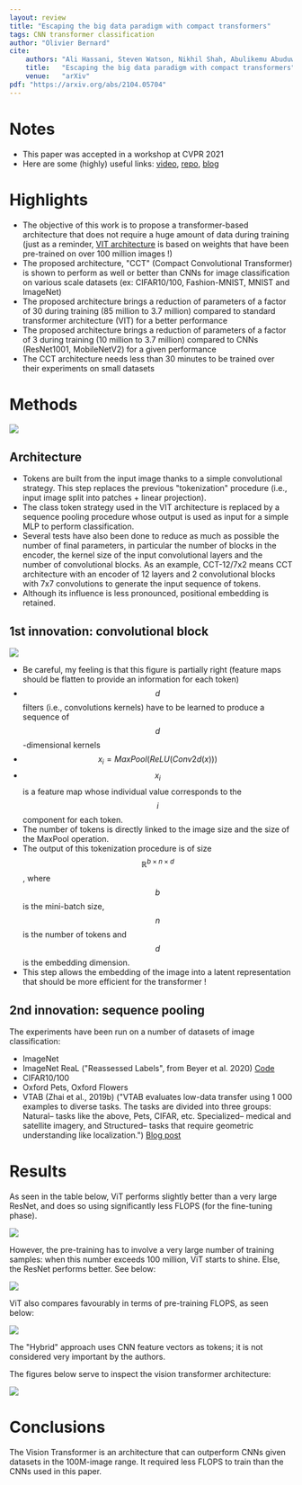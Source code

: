 ```yaml
---
layout: review
title: "Escaping the big data paradigm with compact transformers"
tags: CNN transformer classification
author: "Olivier Bernard"
cite:
    authors: "Ali Hassani, Steven Watson, Nikhil Shah, Abulikemu Abuduweili, Jiachen Li, Humphrey Shi"
    title:   "Escaping the big data paradigm with compact transformers"
    venue:   "arXiv"
pdf: "https://arxiv.org/abs/2104.05704"
---
```


# Notes

* This paper was accepted in a workshop at CVPR 2021
* Here are some (highly) useful links: [video](https://www.youtube.com/watch?v=AEWhf_hMBgs), [repo](https://github.com/SHI-Labs/Compact-Transformers), [blog](https://medium.com/pytorch/training-compact-transformers-from-scratch-in-30-minutes-with-pytorch-ff5c21668ed5)

# Highlights

* The objective of this work is to propose a transformer-based architecture that does not require a huge amount of data during training (just as a reminder, [VIT architecture](https://creatis-myriad.github.io/2022/06/01/VisionTransformer.html) is based on weights that have been pre-trained on over 100 million images !)
* The proposed architecture, "CCT" (Compact Convolutional Transformer) is shown to perform as well or better than CNNs for image classification on various scale datasets (ex: CIFAR10/100, Fashion-MNIST, MNIST and ImageNet)
* The proposed architecture brings a reduction of parameters of a factor of 30 during training (85 million to 3.7 million) compared to standard transformer architecture (VIT) for a better performance
* The proposed architecture brings a reduction of parameters of a factor of 3 during training (10 million to 3.7 million) compared to CNNs (ResNet1001, MobileNetV2) for a given performance
* The CCT architecture needs less than 30 minutes to be trained over their experiments on small datasets

# Methods

![](/collections/images/cct/main_diagram.jpg)

## Architecture

* Tokens are built from the input image thanks to a simple convolutional strategy. This step replaces the previous "tokenization" procedure (i.e., input image split into patches + linear projection).
* The class token strategy used in the VIT architecture is replaced by a sequence pooling procedure whose output is used as input for a simple MLP to perform classification.
* Several tests have also been done to reduce as much as possible the number of final parameters, in particular the number of blocks in the encoder, the kernel size of the input convolutional layers and the number of convolutional blocks. As an example, CCT-12/7x2 means CCT architecture with an encoder of 12 layers and 2 convolutional blocks with 7x7 convolutions to generate the input sequence of tokens.
* Although its influence is less pronounced, positional embedding is retained.

## 1st innovation: convolutional block

![](/collections/images/cct/convolutions.jpg)

* Be careful, my feeling is that this figure is partially right (feature maps should be flatten to provide an information for each token)
* $$d$$ filters (i.e., convolutions kernels) have to be learned to produce a sequence of $$d$$-dimensional kernels 
* $$ x_i = MaxPool\left( ReLU\left( Conv2d(x) \right) \right) $$
* $$x_i$$ is a feature map whose individual value corresponds to the $$i$$ component for each token.
* The number of tokens is directly linked to the image size and the size of the MaxPool operation.
* The output of this tokenization procedure is of size $$\mathbb{R}^{b \times n \times d}$$, where $$b$$ is the mini-batch size, $$n$$ is the number of tokens and $$d$$ is the embedding dimension.
* This step allows the embedding of the image into a latent representation that should be more efficient for the transformer !

## 2nd innovation: sequence pooling

The experiments have been run on a number of datasets of image classification:

* ImageNet
* ImageNet ReaL ("Reassessed Labels", from Beyer et al. 2020) [Code](https://github.com/google-research/reassessed-imagenet)
* CIFAR10/100
* Oxford Pets, Oxford Flowers
* VTAB (Zhai et al., 2019b) ("VTAB evaluates low-data transfer using 1 000 examples to diverse tasks.  The tasks are divided into three groups: Natural– tasks like the above, Pets, CIFAR, etc. Specialized– medical and satellite imagery, and Structured– tasks that require geometric understanding like localization.") [Blog post](https://ai.googleblog.com/2019/11/the-visual-task-adaptation-benchmark.html)

# Results

As seen in the table below, ViT performs slightly better than a very large ResNet, and does so using significantly less FLOPS (for the fine-tuning phase).

![](/collections/images/vit/tab2.jpg)

However, the pre-training has to involve a very large number of training samples: when this number exceeds 100 million, ViT starts to shine. Else, the ResNet performs better. See below:

![](/collections/images/vit/fig3-4.jpg)

ViT also compares favourably in terms of pre-training FLOPS, as seen below:

![](/collections/images/vit/fig5.jpg)

The "Hybrid" approach uses CNN feature vectors as tokens; it is not considered very important by the authors.

The figures below serve to inspect the vision transformer architecture:

![](/collections/images/vit/fig7.jpg)

# Conclusions

The Vision Transformer is an architecture that can outperform CNNs given datasets in the 100M-image range. It required less FLOPS to train than the CNNs used in this paper.


